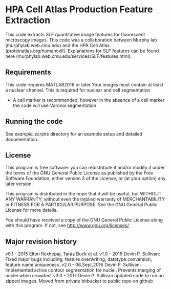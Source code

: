 HPA Cell Atlas Production Feature Extraction
===============================

This code extracts SLF quantitative image features for fluorescent microscopy images. This code was a collaboration between Murphy lab (murphylab.web.cmu.edu) and the HPA Cell Atlas (proteinatlas.org/humancell). Explanations for SLF features can be found here (murphylab.web.cmu.edu/services/SLF/features.html).

## Requirements 
This code requires MATLAB2016 or later
Your images must contain at least a nuclear channel. This is required for nuclear and cell segmentation
  - A cell marker is recommended, however in the absence of a cell marker the code will use Voronoi segmentation 

## Running the code
See *example_scripts* directory for an example setup and detailed documentation.

## License
This program is free software: you can redistribute it and/or modify
it under the terms of the GNU General Public License as published by
the Free Software Foundation, either version 3 of the License, or
(at your option) any later version.

This program is distributed in the hope that it will be useful,
but WITHOUT ANY WARRANTY; without even the implied warranty of
MERCHANTABILITY or FITNESS FOR A PARTICULAR PURPOSE.  See the
GNU General Public License for more details.

You should have received a copy of the GNU General Public License
along with this program.  If not, see <http://www.gnu.org/licenses/>.

## Major revision history
v0.1 - 2015 Elton Rexhepaj, Taraz Buck et al. 
v1.0 - 2016 Devin P. Sullivan: Fixed major bugs including; feature overwriting, datatype conversion, feature name uniqueness.
v2.0 - 06,Sept,2016 Devin P. Sullivan: Implemented active contour segmentation for nuclei. Prevents merging of nuclei when crowded.
v3.0 - 2017 Devin P. Sullivan updated code to run on zipped images. Moved from private bitbucket to public repo on github
